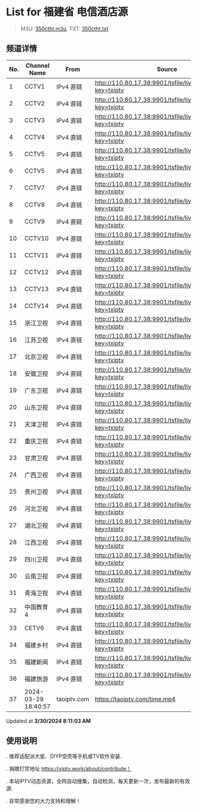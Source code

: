 # List for **福建省 电信酒店源**

> M3U: [350ctht.m3u](/350ctht.m3u), TXT: [350ctht.txt](/txt/350ctht.txt)

## 频道详情

| No. | Channel Name | From | Source |
| --- | ------------ | ---- | ------ |
| 1 | CCTV1 | IPv4 直链 | <http://110.80.17.38:9901/tsfile/live/0001_1.m3u8?key=txiptv> |
| 2 | CCTV2 | IPv4 直链 | <http://110.80.17.38:9901/tsfile/live/0002_1.m3u8?key=txiptv> |
| 3 | CCTV3 | IPv4 直链 | <http://110.80.17.38:9901/tsfile/live/0003_1.m3u8?key=txiptv> |
| 4 | CCTV4 | IPv4 直链 | <http://110.80.17.38:9901/tsfile/live/0004_1.m3u8?key=txiptv> |
| 5 | CCTV5 | IPv4 直链 | <http://110.80.17.38:9901/tsfile/live/0005_1.m3u8?key=txiptv> |
| 6 | CCTV5 | IPv4 直链 | <http://110.80.17.38:9901/tsfile/live/0005_2.m3u8?key=txiptv> |
| 7 | CCTV7 | IPv4 直链 | <http://110.80.17.38:9901/tsfile/live/0007_1.m3u8?key=txiptv> |
| 8 | CCTV8 | IPv4 直链 | <http://110.80.17.38:9901/tsfile/live/0008_1.m3u8?key=txiptv> |
| 9 | CCTV9 | IPv4 直链 | <http://110.80.17.38:9901/tsfile/live/0009_1.m3u8?key=txiptv> |
| 10 | CCTV10 | IPv4 直链 | <http://110.80.17.38:9901/tsfile/live/0010_1.m3u8?key=txiptv> |
| 11 | CCTV11 | IPv4 直链 | <http://110.80.17.38:9901/tsfile/live/0011_1.m3u8?key=txiptv> |
| 12 | CCTV12 | IPv4 直链 | <http://110.80.17.38:9901/tsfile/live/0012_1.m3u8?key=txiptv> |
| 13 | CCTV13 | IPv4 直链 | <http://110.80.17.38:9901/tsfile/live/0013_1.m3u8?key=txiptv> |
| 14 | CCTV14 | IPv4 直链 | <http://110.80.17.38:9901/tsfile/live/0014_1.m3u8?key=txiptv> |
| 15 | 浙江卫视 | IPv4 直链 | <http://110.80.17.38:9901/tsfile/live/0124_1.m3u8?key=txiptv> |
| 16 | 江苏卫视 | IPv4 直链 | <http://110.80.17.38:9901/tsfile/live/0127_1.m3u8?key=txiptv> |
| 17 | 北京卫视 | IPv4 直链 | <http://110.80.17.38:9901/tsfile/live/0122_2.m3u8?key=txiptv> |
| 18 | 安徽卫视 | IPv4 直链 | <http://110.80.17.38:9901/tsfile/live/0130_2.m3u8?key=txiptv> |
| 19 | 广东卫视 | IPv4 直链 | <http://110.80.17.38:9901/tsfile/live/0125_1.m3u8?key=txiptv> |
| 20 | 山东卫视 | IPv4 直链 | <http://110.80.17.38:9901/tsfile/live/0131_1.m3u8?key=txiptv> |
| 21 | 天津卫视 | IPv4 直链 | <http://110.80.17.38:9901/tsfile/live/0135_1.m3u8?key=txiptv> |
| 22 | 重庆卫视 | IPv4 直链 | <http://110.80.17.38:9901/tsfile/live/0142_1.m3u8?key=txiptv> |
| 23 | 甘肃卫视 | IPv4 直链 | <http://110.80.17.38:9901/tsfile/live/0141_1.m3u8?key=txiptv> |
| 24 | 广西卫视 | IPv4 直链 | <http://110.80.17.38:9901/tsfile/live/0113_1.m3u8?key=txiptv> |
| 25 | 贵州卫视 | IPv4 直链 | <http://110.80.17.38:9901/tsfile/live/0120_1.m3u8?key=txiptv> |
| 26 | 河北卫视 | IPv4 直链 | <http://110.80.17.38:9901/tsfile/live/0117_1.m3u8?key=txiptv> |
| 27 | 湖北卫视 | IPv4 直链 | <http://110.80.17.38:9901/tsfile/live/0132_1.m3u8?key=txiptv> |
| 28 | 江西卫视 | IPv4 直链 | <http://110.80.17.38:9901/tsfile/live/0138_2.m3u8?key=txiptv> |
| 29 | 四川卫视 | IPv4 直链 | <http://110.80.17.38:9901/tsfile/live/0123_1.m3u8?key=txiptv> |
| 30 | 云南卫视 | IPv4 直链 | <http://110.80.17.38:9901/tsfile/live/0119_1.m3u8?key=txiptv> |
| 31 | 青海卫视 | IPv4 直链 | <http://110.80.17.38:9901/tsfile/live/0140_1.m3u8?key=txiptv> |
| 32 | 中国教育4 | IPv4 直链 | <http://110.80.17.38:9901/tsfile/live/1000_1.m3u8?key=txiptv> |
| 33 | CETV6 | IPv4 直链 | <http://110.80.17.38:9901/tsfile/live/1012_1.m3u8?key=txiptv> |
| 34 | 福建乡村 | IPv4 直链 | <http://110.80.17.38:9901/tsfile/live/0130_1.m3u8?key=txiptv> |
| 35 | 福建新闻 | IPv4 直链 | <http://110.80.17.38:9901/tsfile/live/0122_1.m3u8?key=txiptv> |
| 36 | 福建旅游 | IPv4 直链 | <http://110.80.17.38:9901/tsfile/live/0138_1.m3u8?key=txiptv> |
| 37 | 2024-03-29 18:40:57 | taoiptv.com | <https://taoiptv.com/time.mp4> |

Updated at **3/30/2024 8:11:03 AM**

## 使用说明

. 推荐适配派大星、DIYP空壳等手机或TV软件安装.

. 捐赠打赏地址 https://viptv.work/about/contribute！

. 本站IPTV动态资源，全网自动搜集，自动检测，每天更新一次，发布最新的有效源.

. 非常感谢您的大力支持和理解！
